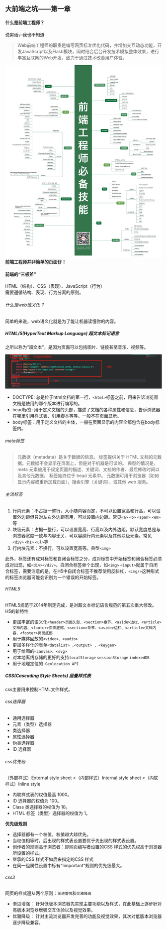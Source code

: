 ## 大前端之坑——第一章
#### 什么是前端工程师？
~~说实话，我也不知道~~
> Web前端工程师的职责是编写网页标准优化代码，并增加交互动态功能，开发JavaScript以及Flash模块，同时结合后台开发技术模拟整体效果，进行丰富互联网的Web开发，致力于通过技术改善用户体验。

![前端工程师技能树](./img/FE-tree.png)
**前端工程师并非简单的页面仔！**



#### 前端的“三板斧”
HTML（结构）、CSS（表现）、JavaScript（行为）  
需要遵循结构、表现、行为分离的原则。
###### 什么是web语义化？
简单的来说，web语义化就是为了能让机器读懂你的内容。

##### HTML/5(HyperText Markup Language) 超文本标记语言
之所以称为“超文本”，是因为页面可以包括图片、链接甚至音乐、视频等。

![html](./img/HTML.PNG)
- DOCTYPE: 总是位于html文档的第一行，`<html>`标签之前，用来告诉浏览器文档是使用的哪个版本进行编写的。
- head标签: 用于定义文档的头部，描述了文档的各种属性和信息，告诉浏览器在哪里引用样式表、引用脚本等等。一般不在页面显示。
- body标签：用于定义文档的主体，一般在页面显示的内容全都包含在body标签内。

###### meta标签
> 元数据（metadata）是关于数据的信息。
标签提供关于 HTML 文档的元数据。元数据不会显示在页面上，但是对于机器是可读的。
典型的情况是，meta 元素被用于规定页面的描述、关键词、文档的作者、最后修改时间以及其他元数据。
标签始终位于 head 元素中。
元数据可用于浏览器（如何显示内容或重新加载页面），搜索引擎（关键词），或其他 web 服务。

###### 主流标签
1. 行内元素：不占据一整行，大小随内容而定，不可以设置宽高和行高，可以设置外边距但只对左右外边距有用，可以设置内边距。常见`<a>` `<b>` `<span>` `<em>`等
2. 块级元素：占据一整行，可以设置宽高、行高以及内外边距，默认宽度总是与浏览器宽度一致与内容无关，可以容纳行内元素以及其他块级元素。常见`<div>` `<h1>` `<ul>`等
3. 行内块元素：不换行，可以设置宽高等。典型`<img>`

此外，标签还有成对标签和自闭合标签之分，成对标签中开始标签和闭合标签必须成对出现，如`<div></div>`。自闭合标签单个出现，如`<img>` `<input>`就属于自闭合标签，需要注意的是，在H5中自闭合标签不推荐使用反斜杠，`<img/>`这种形式的标签浏览器可能会识别为一个错误的开始标签。

###### HTML5
HTML5规范于2014年制定完成，是对超文本标记语言规范的第五次重大修改。
H5的新特性
- 更加丰富的语义化`<header>页面头部、<section>章节、<aside>边栏、<article>文档内容、<footer>页面底部、<section>章节、<aside>边栏、<article>文档内容、<footer>页面底部`
- 用于媒体回放的`<video>、<audio>`
- 更加多样化的表单`<datalist> ,<output> , <keygen>`
- 用于绘图的`<canvas>、<svg>`
- 对本地离线存储的更好的支持`localStorage` `sessionStorage` `indexedDB`
- 用于地理定位的` Geolocation API`

##### CSS(Cascading Style Sheets) 层叠样式表
css主要用来控制HTML文件样式。
###### css选择器
- 通用选择器
- 元素（类型）选择器
- 类选择器
- 属性选择器
- 伪类选择器
- ID 选择器

###### css优先级
（外部样式）External style sheet <（内部样式）Internal style sheet <（内联样式）Inline style

- 内联样式表的权值最高 1000。
- ID 选择器的权值为 100。
- Class 类选择器的权值为 10。
- HTML 标签（类型）选择器的权值为 1。

**优先级规则**
- 选择器都有一个权值，权值越大越优先。
- 当权值相等时，后出现的样式表设置要优于先出现的样式表设置。
- 创作者的规则高于浏览者：即网页编写者设置的CSS 样式的优先权高于浏览器所设置的样式。
- 继承的CSS 样式不如后来指定的CSS 样式
- 在同一组属性设置中标有“!important”规则的优先级最大。

###### css3
网页的样式遵从两个原则：`渐进增强`和`优雅降级`
- 渐进增强： 针对低版本浏览器先实现主要功能以及样式，在此基础上逐步针对高版本浏览器增强交互体验以及视觉效果。
- 优雅降级： 针对主流浏览器开发完善的功能及视觉效果，其次对低版本浏览器逐步降级兼容。